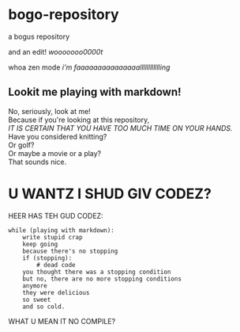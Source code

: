 bogo-repository
===============

a bogus repository


and an edit! _wooooooo0000t_

whoa zen mode
*i'm faaaaaaaaaaaaaaalllllllllllling*

Lookit me playing with markdown!
-----------------------------

No, seriously, look at me!    
Because if you're looking at this repository,   
_*IT IS CERTAIN THAT YOU HAVE TOO MUCH TIME ON YOUR HANDS.*_   
Have you considered knitting?  
Or golf?  
Or maybe a movie or a play?  
That sounds nice.  

U WANTZ I SHUD GIV CODEZ?
============================

HEER HAS TEH GUD CODEZ:

    while (playing with markdown):
        write stupid crap
        keep going
        because there's no stopping
        if (stopping):
            # dead code
        you thought there was a stopping condition
        but no, there are no more stopping conditions
        anymore
        they were delicious
        so sweet
        and so cold.

WHAT U MEAN IT NO COMPILE?

